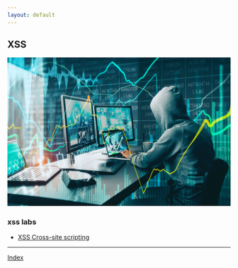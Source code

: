 ```yaml
---
layout: default
---
```



## XSS  

![Hacking](../assets/images/hacker2.jpeg)


### xss labs

- [XSS Cross-site scripting](./cross-site-scripting.html)



***
[Index](../index.html)